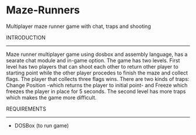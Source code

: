 # Maze-Runners
Multiplayer maze runner game with chat, traps and shooting 

INTRODUCTION

------------


Maze runner multiplayer game using dosbox and assembly language, has a searate chat module and in-game option. The game has two levels. First level has two players that can shoot each other to return other player to starting point while the other player procedes to finish the maze and collect flags. The player that collects three flags wins. There are two kinds of traps: Change Position -which returns the player to initial point-  and  Freeze which freezes the player in place for 5 seconds. The second level has more traps which makes the game more difficult.


REQUIREMENTS

------------


* DOSBox  (to run game)


